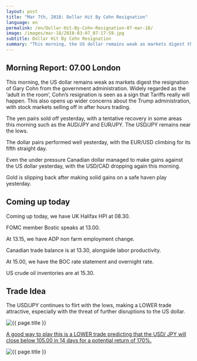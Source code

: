 ```yaml
---
layout: post
title: "Mar 7th, 2018: Dollar Hit By Cohn Resignation"
language: en
permalink: /en/Dollar-Hit-By-Cohn-Resignation-07-mar-18/
image: /images/mar-18/2018-03-07_07-17-59.jpg
subtitle: Dollar Hit By Cohn Resignation
summary: "This morning, the US dollar remains weak as markets digest the resignation of Gary Cohn from the government administration. Widely regarded as the adult in the room, Cohn’s resignation is seen as a sign that Tariffs really will happen"
---
```

## Morning Report: 07.00 London

This morning, the US dollar remains weak as markets digest the resignation of Gary Cohn from the government administration. Widely regarded as the ‘adult in the room’, Cohn’s resignation is seen as a sign that Tariffs really will happen. This also opens up wider concerns about the Trump administration, with stock markets selling off in after hours trading. 

The yen pairs sold off yesterday, with a tentative recovery in some areas this morning such as the AUD/JPY and EUR/JPY. The USD/JPY remains near the lows. 

The dollar pairs performed well yesterday, with the EUR/USD climbing for its fifth straight day. 

Even the under pressure Canadian dollar managed to make gains against the US dollar yesterday, with the USD/CAD dropping again this morning. 

Gold is slipping back after making solid gains on a safe haven play yesterday. 

## Coming up today 

Coming up today, we have UK Halifax HPI at 08.30. 

FOMC member Bostic speaks at 13.00. 

At 13.15, we have ADP non farm employment change. 

Canadian trade balance is at 13.30, alongside labor productivity. 

At 15.00, we have the BOC rate statement and overnight rate. 

US crude oil inventories are at 15.30. 

## Trade Idea

The USD/JPY continues to flirt with the lows, making a LOWER trade attractive, especially with the threat of further disruptions to the US dollar.

<img class="post-image" src="{{ site.url }}/images/mar-18/2018-03-07_07-17-59.jpg" alt="{{ page.title }}" title="{{ page.title }}">

<a href="%LINK%%?currency=GBP&market=forex&underlying=frxUSDJPY&formname=higherlower&duration_amount=14&duration_units=d&amount=10&amount_type=payout&expiry_type=duration&barrier=105.00" target="_blank">A good way to play this is a LOWER trade predicting that the USD/ JPY will close below 105.00 in 14 days for a potential return of 170%.</a>

<img class="post-image" src="{{ site.url }}/images/mar-18/2018-03-07_07-19-09.jpg" alt="{{ page.title }}" title="{{ page.title }}">

